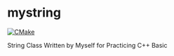 # mystring

[![CMake](https://github.com/mwjin/mystring/actions/workflows/cmake.yml/badge.svg)](https://github.com/mwjin/mystring/actions/workflows/cmake.yml)

String Class Written by Myself for Practicing C++ Basic
